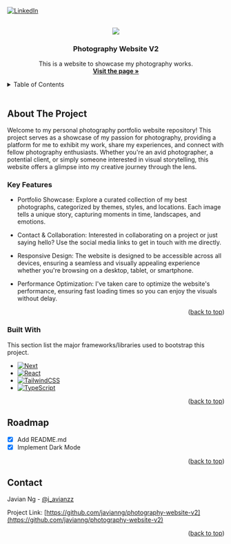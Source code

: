 <a name="readme-top"></a>

<!-- PROJECT SHIELDS -->

[![LinkedIn][linkedin-shield]][linkedin-url]

<!-- PROJECT LOGO -->
<br />
<div align="center">

<Image src="public/favicon.ico"/>

  <h3 align="center">Photography Website V2</h3>

  <p align="center">
    This is a website to showcase my photography works.
    <br />
    <a href="https://photography-website-v2.vercel.app/"><strong>Visit the page »</strong></a>
  </p>
</div>

<!-- TABLE OF CONTENTS -->

<details>
  <summary>Table of Contents</summary>
  <ol>
    <li>
      <a href="#about-the-project">About The Project</a>
      <ul>
        <li><a href="#built-with">Built With</a></li>
      </ul>
    </li>
    <li><a href="#roadmap">Roadmap</a></li>
    <li><a href="#contact">Contact</a></li>
  </ol>
</details>

</br>

<!-- ABOUT THE PROJECT -->

## About The Project

Welcome to my personal photography portfolio website repository! This project serves as a showcase of my passion for photography, providing a platform for me to exhibit my work, share my experiences, and connect with fellow photography enthusiasts. Whether you're an avid photographer, a potential client, or simply someone interested in visual storytelling, this website offers a glimpse into my creative journey through the lens.

### Key Features

- Portfolio Showcase: Explore a curated collection of my best photographs, categorized by themes, styles, and locations. Each image tells a unique story, capturing moments in time, landscapes, and emotions.

- Contact & Collaboration: Interested in collaborating on a project or just saying hello? Use the social media links to get in touch with me directly.

- Responsive Design: The website is designed to be accessible across all devices, ensuring a seamless and visually appealing experience whether you're browsing on a desktop, tablet, or smartphone.

- Performance Optimization: I've taken care to optimize the website's performance, ensuring fast loading times so you can enjoy the visuals without delay.

<p align="right">(<a href="#readme-top">back to top</a>)</p>

### Built With

This section list the major frameworks/libraries used to bootstrap this project.

- [![Next][Next.js]][Next-url]
- [![React][React.js]][React-url]
- [![TailwindCSS][TailwindCSS]][TailwindCSS-url]
- [![TypeScript][TypeScript]][TypeScript-url]

<p align="right">(<a href="#readme-top">back to top</a>)</p>

<!-- ROADMAP -->

## Roadmap

- [x] Add README.md
- [x] Implement Dark Mode

<p align="right">(<a href="#readme-top">back to top</a>)</p>

<!-- CONTACT -->

## Contact

Javian Ng - [@j_avianzz](https://twitter.com/j_avianzz)

Project Link: [https://github.com/javianng/photography-website-v2](https://github.com/javianng/photography-website-v2)

<p align="right">(<a href="#readme-top">back to top</a>)</p>

<!-- MARKDOWN LINKS & IMAGES -->
<!-- https://www.markdownguide.org/basic-syntax/#reference-style-links -->

[linkedin-shield]: https://img.shields.io/badge/-LinkedIn-black.svg?style=for-the-badge&logo=linkedin&colorB=555
[linkedin-url]: https://www.linkedin.com/in/javianngzh/
[Next.js]: https://img.shields.io/badge/next.js-000000?style=for-the-badge&logo=nextdotjs&logoColor=white
[Next-url]: https://nextjs.org/
[React.js]: https://img.shields.io/badge/React-20232A?style=for-the-badge&logo=react&logoColor=61DAFB
[React-url]: https://reactjs.org/
[TailwindCSS]: https://img.shields.io/static/v1?style=for-the-badge&message=Tailwind+CSS&color=222222&logo=Tailwind+CSS&logoColor=06B6D4&label=
[TailwindCSS-url]: https://tailwindcss.com/
[TypeScript]: https://img.shields.io/static/v1?style=for-the-badge&message=TypeScript&color=3178C6&logo=TypeScript&logoColor=FFFFFF&label=
[TypeScript-url]: https://www.typescriptlang.org/

